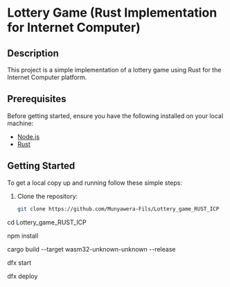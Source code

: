 # Lottery Game (Rust Implementation for Internet Computer)

## Description
This project is a simple implementation of a lottery game using Rust for the Internet Computer platform.

## Prerequisites
Before getting started, ensure you have the following installed on your local machine:
- [Node.js](https://nodejs.org/)
- [Rust](https://www.rust-lang.org/tools/install)

## Getting Started
To get a local copy up and running follow these simple steps:

1. Clone the repository:
   ```sh
   git clone https://github.com/Munyawera-Fils/Lottery_game_RUST_ICP
cd Lottery_game_RUST_ICP

npm install

cargo build --target wasm32-unknown-unknown --release

dfx start

dfx deploy

